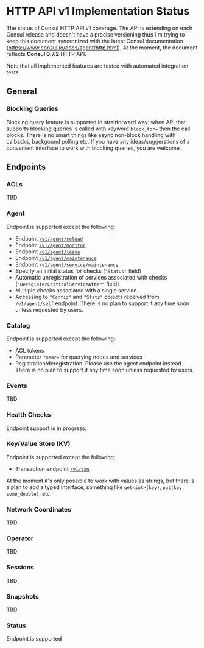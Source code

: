 # HTTP API v1 Implementation Status

The status of Consul HTTP API v1 coverage. The API is extending on each Consul release and doesn't have a precise versioning thus I'm trying to keep this document syncronized with the latest Consul documentation (https://www.consul.io/docs/agent/http.html). At the moment, the document reflects **Consul 0.7.2** HTTP API.

Note that all implemented features are tested with automated integration tests.

## General

### Blocking Queries

Blocking query feature is supported in straitforward way: when API that supports blocking queries is called with keyword `block_for=` then the call blocks. There is no smart things like async non-block handling with calbacks, backgound polling etc. If you have any ideas/suggerstions of a convenient interface to work with blocking queries, you are welcome.

## Endpoints

### ACLs
TBD

### Agent

Endpoint is supported except the following:
- Endpoint [`/v1/agent/reload`](https://www.consul.io/docs/agent/http/agent.html#agent_reload)
- Endpoint [`/v1/agent/monitor`](https://www.consul.io/docs/agent/http/agent.html#agent_monitor)
- Endpoint [`/v1/agent/leave`](https://www.consul.io/docs/agent/http/agent.html#agent_leave)
- Endpoint [`/v1/agent/maintenance`](https://www.consul.io/docs/agent/http/agent.html#agent_maintenance)
- Endpoint [`/v1/agent/service/maintenance`](https://www.consul.io/docs/agent/http/agent.html#agent_service_maintenance)
- Specify an initial status for checks (`"Status"` field)
- Automatic unregistration of services associated with checks (`"DeregisterCriticalServiceAfter"` field)
- Multiple checks associated with a single service.
- Accessing to `"Config"` and `"Stats"` objects received from `/v1/agent/self` endpoint. There is no plan to support it any time soon unless requested by users.

### Catalog

Endpoint is supported except the following:
- ACL tokens
- Parameter `?near=` for querying nodes and services
- Registration/deregistration. Please use the agent endpoint instead. There is no plan to support it any time soon unless requested by users.

### Events
TBD

### Health Checks
Endpoint support is in progress.

### Key/Value Store (KV)

Endpoint is supported except the following:
- Transaction endpoint [`/v1/txn`](https://www.consul.io/docs/agent/http/kv.html#txn)

At the moment it's only possible to work with values as strings, but there is a plan to add a typed interface, something like `get<int>(key)`, `put(key, some_double)`, etc. 

### Network Coordinates
TBD

### Operator
TBD

### Sessions
TBD

### Snapshots
TBD

### Status

Endpoint is supported
